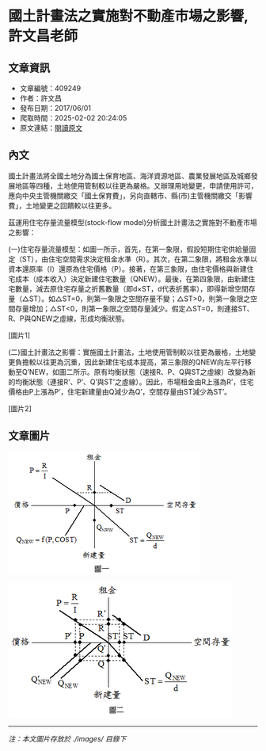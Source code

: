 # 國土計畫法之實施對不動產市場之影響,許文昌老師

## 文章資訊
- 文章編號：409249
- 作者：許文昌
- 發布日期：2017/06/01
- 爬取時間：2025-02-02 20:24:05
- 原文連結：[閱讀原文](https://real-estate.get.com.tw/Columns/detail.aspx?no=409249)

## 內文
國土計畫法將全國土地分為國土保育地區、海洋資源地區、農業發展地區及城鄉發展地區等四種，土地使用管制較以往更為嚴格。又辦理用地變更，申請使用許可，應向中央主管機關繳交「國土保育費」，另向直轄市、縣(市)主管機關繳交「影響費」，土地變更之回饋較以往更多。

茲運用住宅存量流量模型(stock-flow model)分析國土計畫法之實施對不動產市場之影響：

(一)住宅存量流量模型：如圖一所示，首先，在第一象限，假設短期住宅供給量固定（ST），由住宅空間需求決定租金水準（R）。其次，在第二象限，將租金水準以資本還原率（I）還原為住宅價格（P）。接著，在第三象限，由住宅價格與新建住宅成本（成本收入）決定新建住宅數量（QNEW）。最後，在第四象限，由新建住宅數量，減去原住宅存量之折舊數量（即d×ST，d代表折舊率），即得新增空間存量（△ST）。如△ST=0，則第一象限之空間存量不變；△ST>0，則第一象限之空間存量增加；△ST<0，則第一象限之空間存量減少。假定△ST=0，則連接ST、R、P與QNEW之虛線，形成均衡狀態。

[圖片1]

(二)國土計畫法之影響：實施國土計畫法，土地使用管制較以往更為嚴格，土地變更負擔較以往更為沉重，因此新建住宅成本提高，第三象限的QNEW向左平行移動至Q’NEW，如圖二所示。原有均衡狀態（速接R、P、Q與ST之虛線）改變為新的均衡狀態（連接R’、P’、Q’與ST’之虛線）。因此，市場租金由R上漲為R’，住宅價格由P上漲為P’，住宅新建量由Q減少為Q’，空間存量由ST減少為ST’。

[圖片2]

## 文章圖片

![圖片1](./images/409249_1578ecb5.png)

![圖片2](./images/409249_e73a63e4.png)


---
*注：本文圖片存放於 ./images/ 目錄下*
